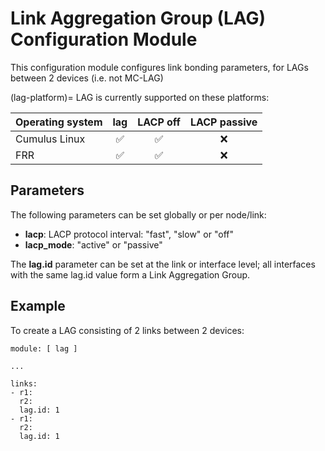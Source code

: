 # Link Aggregation Group (LAG) Configuration Module

This configuration module configures link bonding parameters, for LAGs between 2 devices (i.e. not MC-LAG)

(lag-platform)=
LAG is currently supported on these platforms:

| Operating system      |   lag     |  LACP off  |  LACP passive
| --------------------- | :-------: | :--------: |  :----------: 
| Cumulus Linux         |    ✅     |     ✅     |      ❌
| FRR                   |    ✅     |     ✅     |      ❌

## Parameters

The following parameters can be set globally or per node/link:

* **lacp**: LACP protocol interval: "fast", "slow" or "off"
* **lacp_mode**: "active" or "passive"

The **lag.id** parameter can be set at the link or interface level; all interfaces 
with the same lag.id value form a Link Aggregation Group.

## Example

To create a LAG consisting of 2 links between 2 devices:

```
module: [ lag ]

...

links:
- r1:
  r2:
  lag.id: 1
- r1:
  r2:
  lag.id: 1
```
